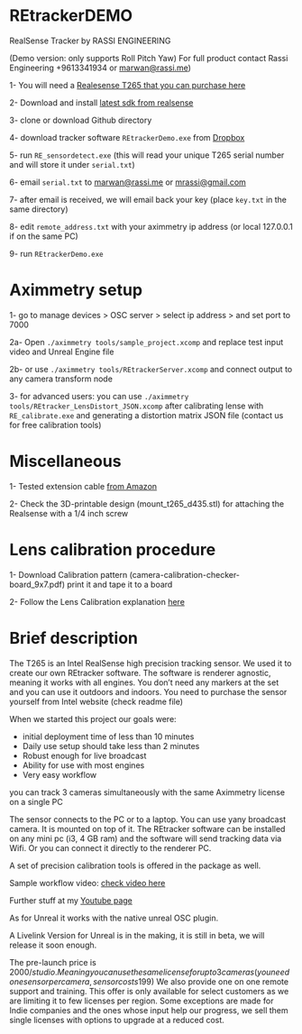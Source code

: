 # REtrackerDEMO

RealSense Tracker by RASSI ENGINEERING

(Demo version: only supports Roll Pitch Yaw) 
For full product contact Rassi Engineering +9613341934 or marwan@rassi.me)

1- You will need a [Realesense T265 that you can purchase here](https://store.intelrealsense.com/buy-intel-realsense-tracking-camera-t265.html)

2- Download and install [latest sdk from realsense](https://github.com/IntelRealSense/librealsense/releases/download/v2.42.0/Intel.RealSense.SDK-WIN10-2.42.0.2845.exe)

3- clone or download Github directory

4- download tracker software `REtrackerDemo.exe` from [Dropbox](https://www.dropbox.com/s/5f7olf3klzic3jp/REtrackerDemo.exe?dl=0)

5- run `RE_sensordetect.exe` (this will read your unique T265 serial number and will store it under `serial.txt`)

6- email `serial.txt` to marwan@rassi.me or mrassi@gmail.com

7- after email is received, we will email back your key (place `key.txt` in the same directory)

8- edit `remote_address.txt` with your aximmetry ip address (or local 127.0.0.1 if on the same PC) 

9- run `REtrackerDemo.exe`


# Aximmetry setup

1- go to manage devices > OSC server > select ip address > and set port to 7000 

2a- Open `./aximmetry tools/sample_project.xcomp` and replace test input video and Unreal Engine file

2b- or use `./aximmetry tools/REtrackerServer.xcomp` and connect output to any camera transform node

3- for advanced users: you can use `./aximmetry tools/REtracker_LensDistort_JSON.xcomp` after calibrating lense with `RE_calibrate.exe` and generating a distortion matrix JSON file (contact us for free calibration tools)

# Miscellaneous

1- Tested extension cable [from Amazon](https://www.amazon.com/gp/product/B07MZRB6LN)

2- Check the 3D-printable design (mount_t265_d435.stl) for attaching the Realsense with a 1/4 inch screw

# Lens calibration procedure

1- Download Calibration pattern (camera-calibration-checker-board_9x7.pdf)  print it and tape it to a board

2- Follow the Lens Calibration explanation [here](https://github.com/mrassi/REtrackerDEMO/blob/main/Lens%20Calibration%20Tools/Lens%20calibration%20explanation.pdf)

# Brief description

The T265 is an Intel RealSense high precision  tracking sensor. 
We used it to create our own REtracker software. The software is renderer agnostic, meaning it works with all engines. 
You don’t need any markers at the set and you can use it outdoors and indoors. You need to purchase the sensor yourself from Intel website (check readme file)

When we started this project our goals were:
- initial deployment time of less than 10 minutes
- Daily use setup should take less than 2 minutes
- Robust enough for live broadcast
- Ability for use with most engines
- Very easy workflow

you can track 3 cameras simultaneously with the same Aximmetry license on a single PC

The sensor connects to the PC or to a laptop. You can use yany broadcast camera. It is mounted on top of it.
The REtracker software can be installed on any mini pc (i3, 4 GB ram) and the software will send tracking data via Wifi. Or you can connect it directly to the renderer PC.

A set of precision calibration tools is offered in the package as well. 

Sample workflow video: [check video here](https://youtu.be/-iM_Fvp7t80)

Further stuff at my [Youtube page](https://www.youtube.com/user/adorablemarwan)

As for Unreal it works with the native unreal OSC plugin.
 
A Livelink Version for Unreal is in the making, it is still in beta, we will release it soon enough.


The pre-launch price is 2000$/studio.  Meaning you can use the same license for up to 3 cameras (you need one sensor per camera, sensor costs 199$)
We also provide one on one remote support and training. This offer is only available for select customers as we are limiting it to few licenses per region.
Some exceptions are made for Indie companies and the ones whose input help our progress, we sell them single licenses with options to upgrade at a reduced cost.
